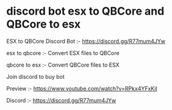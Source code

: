 # discord bot esx to QBCore and QBCore to esx
ESX to QBCore Discord Bot :- https://discord.gg/R77mum4JYw


 esx to qbcore :- Convert ESX files to QBCore




 qbcore to esx :- Convert QBCore files to ESX

Join discord to buy bot

Preview :- https://www.youtube.com/watch?v=RPkx4YFxKiI

Discord :- https://discord.gg/R77mum4JYw

